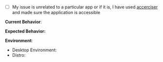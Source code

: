 
- [ ] My issue is unrelated to a particular app or if it is, I have used [accerciser](https://gitlab.gnome.org/GNOME/accerciser) and made sure the application is accessible

**Current Behavior**:

<!--- If describing a bug, tell us what happens instead of the expected behavior -->
<!--- If suggesting a change/improvement, explain the difference from current behavior -->

**Expected Behavior:**

<!--- If you're describing a bug, tell us what should happen -->
<!--- If you're suggesting a change/improvement, tell us how it should work -->

**Environment**:

<!--- Include as many relevant details about the environment you experienced the bug in -->

- Desktop Environment:
- Distro:


